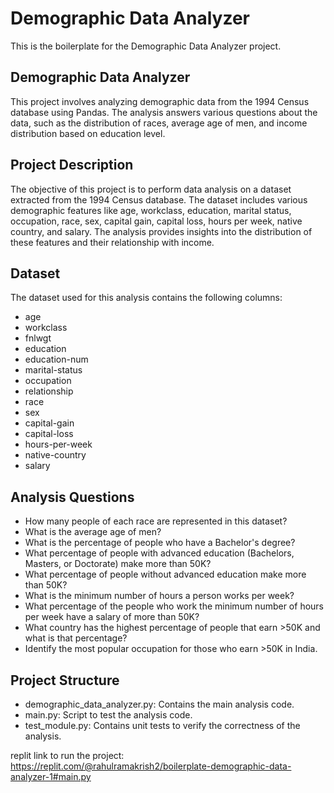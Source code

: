 # Demographic Data Analyzer

This is the boilerplate for the Demographic Data Analyzer project. 


## Demographic Data Analyzer
This project involves analyzing demographic data from the 1994 Census database using Pandas. The analysis answers various questions about the data, such as the distribution of races, average age of men, and income distribution based on education level.

## Project Description
The objective of this project is to perform data analysis on a dataset extracted from the 1994 Census database. The dataset includes various demographic features like age, workclass, education, marital status, occupation, race, sex, capital gain, capital loss, hours per week, native country, and salary. The analysis provides insights into the distribution of these features and their relationship with income.

## Dataset
The dataset used for this analysis contains the following columns:
* age
* workclass
* fnlwgt
* education
* education-num
* marital-status
* occupation
* relationship
* race
* sex
* capital-gain
* capital-loss
* hours-per-week
* native-country
* salary

## Analysis Questions
+ How many people of each race are represented in this dataset?
+ What is the average age of men?
+ What is the percentage of people who have a Bachelor's degree?
+ What percentage of people with advanced education (Bachelors, Masters, or Doctorate) make more than 50K?
+ What percentage of people without advanced education make more than 50K?
+ What is the minimum number of hours a person works per week?
+ What percentage of the people who work the minimum number of hours per week have a salary of more than 50K?
+ What country has the highest percentage of people that earn >50K and what is that percentage?
+ Identify the most popular occupation for those who earn >50K in India.

## Project Structure
* demographic_data_analyzer.py: Contains the main analysis code.
* main.py: Script to test the analysis code.
* test_module.py: Contains unit tests to verify the correctness of the analysis.

replit link to run the project: https://replit.com/@rahulramakrish2/boilerplate-demographic-data-analyzer-1#main.py
